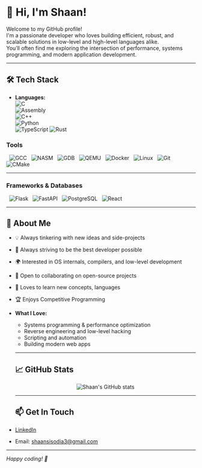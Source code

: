 # 👋 Hi, I'm Shaan! 

Welcome to my GitHub profile!  
I'm a passionate developer who loves building efficient, robust, and scalable solutions in low-level and high-level languages alike.  
You’ll often find me exploring the intersection of performance, systems programming, and modern application development.

---

## 🛠️ Tech Stack

- **Languages:**  
  ![C](https://img.shields.io/badge/C-00599C?style=flat&logo=c&logoColor=white)  
    ![Assembly](https://img.shields.io/badge/Assembly-6E4C13?style=flat&logo=gnu&logoColor=white)  
      ![C++](https://img.shields.io/badge/C++-00599C?style=flat&logo=c%2B%2B&logoColor=white)  
        ![Python](https://img.shields.io/badge/Python-3776AB?style=flat&logo=python&logoColor=white)  
          ![TypeScript](https://img.shields.io/badge/TypeScript-3178C6?style=flat&logo=typescript&logoColor=white)
              ![Rust](https://img.shields.io/badge/Rust-000000?style=flat&logo=rust&logoColor=white)

### **Tools**
&nbsp;&nbsp;![GCC](https://img.shields.io/badge/GCC-00599C?style=flat&logo=gnu&logoColor=white)
&nbsp; ![NASM](https://img.shields.io/badge/NASM-4B6C4B?style=flat&logo=gnubash&logoColor=white)
&nbsp; ![GDB](https://img.shields.io/badge/GDB-000000?style=flat&logo=gnubash&logoColor=white)
&nbsp; ![QEMU](https://img.shields.io/badge/QEMU-FF6600?style=flat&logo=qemu&logoColor=white)
&nbsp; ![Docker](https://img.shields.io/badge/Docker-2496ED?style=flat&logo=docker&logoColor=white)
&nbsp; ![Linux](https://img.shields.io/badge/Linux-FCC624?style=flat&logo=linux&logoColor=black)
&nbsp; ![Git](https://img.shields.io/badge/Git-F05032?style=flat&logo=git&logoColor=white)
&nbsp; ![CMake](https://img.shields.io/badge/CMake-064F8C?style=flat&logo=cmake&logoColor=white)

---

### **Frameworks & Databases**
&nbsp;&nbsp;![Flask](https://img.shields.io/badge/Flask-000000?style=flat&logo=flask&logoColor=white)
&nbsp; ![FastAPI](https://img.shields.io/badge/FastAPI-009688?style=flat&logo=fastapi&logoColor=white)
&nbsp; ![PostgreSQL](https://img.shields.io/badge/PostgreSQL-4169E1?style=flat&logo=postgresql&logoColor=white)
&nbsp; ![React](https://img.shields.io/badge/React-20232A?style=flat&logo=react&logoColor=61DAFB)

   ---

  ## 🚀 About Me

   - 💡 Always tinkering with new ideas and side-projects
   - 🥇 Always striving to be the best developer possible
   - 🌍 Interested in OS internals, compilers, and low-level development
   - 🤝 Open to collaborating on open-source projects
   - 💬 Loves to learn new concepts, languages
   - 🏆 Enjoys Competitive Programming
 
 - **What I Love:**  
    - Systems programming & performance optimization  
    - Reverse engineering and low-level hacking  
    - Scripting and automation  
    - Building modern web apps


    ---

    ## 📈 GitHub Stats

   <p align="center">
                            <img src="https://github-readme-stats.vercel.app/api?username=101shaan&show_icons=true&theme=tokyonight" alt="Shaan's GitHub stats" />
                              <br>
                                </p>

   ---

    ## 📫 Get In Touch

  - [LinkedIn](https://www.linkedin.com/in/your-linkedin)   
  - Email: shaansisodia3@gmail.com

   ---

  *Happy coding! 🚀*
